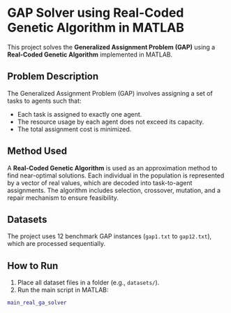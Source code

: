 # GAP Solver using Real-Coded Genetic Algorithm in MATLAB

This project solves the **Generalized Assignment Problem (GAP)** using a **Real-Coded Genetic Algorithm** implemented in MATLAB.

## Problem Description

The Generalized Assignment Problem (GAP) involves assigning a set of tasks to agents such that:

- Each task is assigned to exactly one agent.
- The resource usage by each agent does not exceed its capacity.
- The total assignment cost is minimized.

## Method Used

A **Real-Coded Genetic Algorithm** is used as an approximation method to find near-optimal solutions. Each individual in the population is represented by a vector of real values, which are decoded into task-to-agent assignments. The algorithm includes selection, crossover, mutation, and a repair mechanism to ensure feasibility.

## Datasets

The project uses 12 benchmark GAP instances (`gap1.txt` to `gap12.txt`), which are processed sequentially.

## How to Run

1. Place all dataset files in a folder (e.g., `datasets/`).
2. Run the main script in MATLAB:

```matlab
main_real_ga_solver
